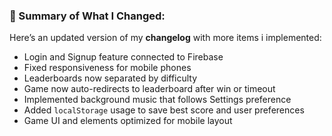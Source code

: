### 📌 Summary of What I Changed:
Here’s an updated version of my **changelog** with more items i implemented:

- Login and Signup feature connected to Firebase  
- Fixed responsiveness for mobile phones  
- Leaderboards now separated by difficulty  
- Game now auto-redirects to leaderboard after win or timeout  
- Implemented background music that follows Settings preference  
- Added `localStorage` usage to save best score and user preferences  
- Game UI and elements optimized for mobile layout 
